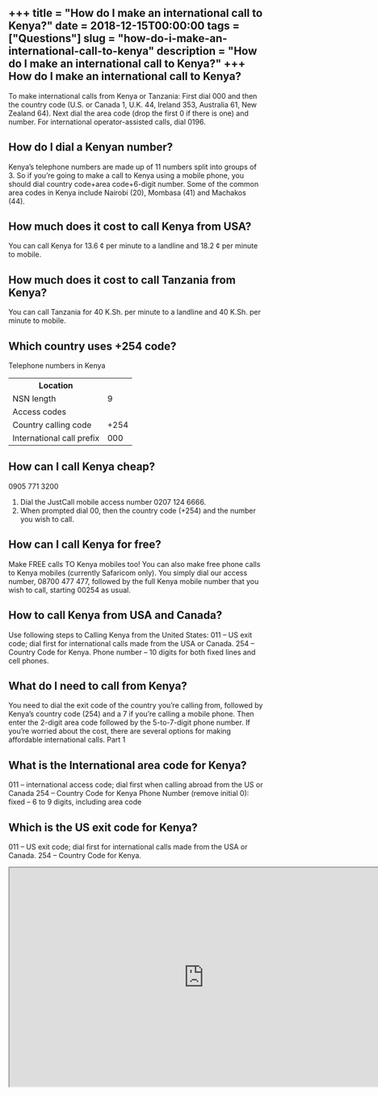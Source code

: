 +++
title = "How do I make an international call to Kenya?"
date = 2018-12-15T00:00:00
tags = ["Questions"]
slug = "how-do-i-make-an-international-call-to-kenya"
description = "How do I make an international call to Kenya?"
+++
How do I make an international call to Kenya?
---------------------------------------------

To make international calls from Kenya or Tanzania: First dial 000 and then the country code (U.S. or Canada 1, U.K. 44, Ireland 353, Australia 61, New Zealand 64). Next dial the area code (drop the first 0 if there is one) and number. For international operator-assisted calls, dial 0196.

How do I dial a Kenyan number?
------------------------------

Kenya’s telephone numbers are made up of 11 numbers split into groups of 3. So if you’re going to make a call to Kenya using a mobile phone, you should dial country code+area code+6-digit number. Some of the common area codes in Kenya include Nairobi (20), Mombasa (41) and Machakos (44).

How much does it cost to call Kenya from USA?
---------------------------------------------

You can call Kenya for 13.6 ¢ per minute to a landline and 18.2 ¢ per minute to mobile.

How much does it cost to call Tanzania from Kenya?
--------------------------------------------------

You can call Tanzania for 40 K.Sh. per minute to a landline and 40 K.Sh. per minute to mobile.

Which country uses +254 code?
-----------------------------

Telephone numbers in Kenya

<table><tr><th>Location</th></tr><tr><td>NSN length</td><td>9</td></tr><tr><td>Access codes</td></tr><tr><td>Country calling code</td><td>+254</td></tr><tr><td>International call prefix</td><td>000</td></tr></table>

How can I call Kenya cheap?
---------------------------

0905 771 3200

1. Dial the JustCall mobile access number 0207 124 6666.
2. When prompted dial 00, then the country code (+254) and the number you wish to call.

How can I call Kenya for free?
------------------------------

Make FREE calls TO Kenya mobiles too! You can also make free phone calls to Kenya mobiles (currently Safaricom only). You simply dial our access number, 08700 477 477, followed by the full Kenya mobile number that you wish to call, starting 00254 as usual.

How to call Kenya from USA and Canada?
--------------------------------------

Use following steps to Calling Kenya from the United States: 011 – US exit code; dial first for international calls made from the USA or Canada. 254 – Country Code for Kenya. Phone number – 10 digits for both fixed lines and cell phones.

What do I need to call from Kenya?
----------------------------------

You need to dial the exit code of the country you’re calling from, followed by Kenya’s country code (254) and a 7 if you’re calling a mobile phone. Then enter the 2-digit area code followed by the 5-to-7-digit phone number. If you’re worried about the cost, there are several options for making affordable international calls. Part 1

What is the International area code for Kenya?
----------------------------------------------

011 – international access code; dial first when calling abroad from the US or Canada 254 – Country Code for Kenya Phone Number (remove initial 0): fixed – 6 to 9 digits, including area code

Which is the US exit code for Kenya?
------------------------------------

011 – US exit code; dial first for international calls made from the USA or Canada. 254 – Country Code for Kenya.

<iframe allow="accelerometer; autoplay; clipboard-write; encrypted-media; gyroscope; picture-in-picture" allowfullscreen="" class="__youtube_prefs__  epyt-is-override  no-lazyload" data-no-lazy="1" data-origheight="433" data-origwidth="770" data-skipgform_ajax_framebjll="" height="433" id="_ytid_47713" loading="lazy" src="https://www.youtube.com/embed/zIze2TjmR2E?enablejsapi=1&autoplay=0&cc_load_policy=0&cc_lang_pref=&iv_load_policy=1&loop=0&modestbranding=0&rel=1&fs=1&playsinline=0&autohide=2&theme=dark&color=red&controls=1&" title="YouTube player" width="770"></iframe>